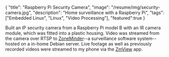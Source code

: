 {
  "title": "Raspberry Pi Security Camera",
  "image": "/resume/img/security-camera.jpg",
  "description": "Home surveillance with a Raspberry Pi",
  "tags": ["Embedded Linux", "Linux", "Video Processing"],
  "featured":true
}

Built an IP security camera from a Raspberry Pi model B with an IR camera module, which was fitted into a plastic housing. Video was streamed from the camera over RTSP to [ZoneMinder](https://www.zoneminder.com/)--a surveillance software system--hosted on a in-home Debian server. Live footage as well as previously recorded videos were streamed to my phone via the [ZmView](https://apkpure.com/zmview/com.html5clouds.zmview) app.
